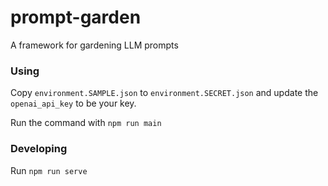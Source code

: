 # prompt-garden
A framework for gardening LLM prompts

### Using

Copy `environment.SAMPLE.json` to `environment.SECRET.json` and update the `openai_api_key` to be your key.

Run the command with `npm run main`

### Developing

Run `npm run serve`